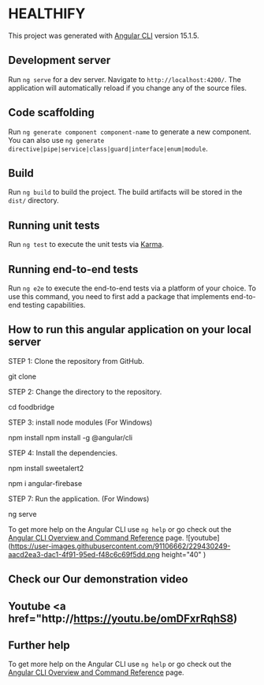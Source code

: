 # HEALTHIFY

This project was generated with [Angular CLI](https://github.com/angular/angular-cli) version 15.1.5.

## Development server

Run `ng serve` for a dev server. Navigate to `http://localhost:4200/`. The application will automatically reload if you change any of the source files.

## Code scaffolding

Run `ng generate component component-name` to generate a new component. You can also use `ng generate directive|pipe|service|class|guard|interface|enum|module`.

## Build

Run `ng build` to build the project. The build artifacts will be stored in the `dist/` directory.

## Running unit tests

Run `ng test` to execute the unit tests via [Karma](https://karma-runner.github.io).

## Running end-to-end tests

Run `ng e2e` to execute the end-to-end tests via a platform of your choice. To use this command, you need to first add a package that implements end-to-end testing capabilities.

## How to run this angular application on your local server

STEP 1: Clone the repository from GitHub.

git clone

STEP 2: Change the directory to the repository.

cd foodbridge

STEP 3: install node modules (For Windows)

npm install
npm install -g @angular/cli

STEP 4: Install the dependencies.

npm install sweetalert2

npm i angular-firebase


STEP 7: Run the application. (For Windows)

ng serve

To get more help on the Angular CLI use `ng help` or go check out the [Angular CLI Overview and Command Reference](https://angular.io/cli) page.
![youtube](https://user-images.githubusercontent.com/91106662/229430249-aacd2ea3-dac1-4f91-95ed-f48c6c69f5dd.png height="40" )

## Check our Our demonstration   video
<!-- youtube-icon link -->

<!-- Thank you message-->
 ## Youtube <a href="http://https://youtu.be/omDFxrRqhS8)
## Further help

To get more help on the Angular CLI use `ng help` or go check out the [Angular CLI Overview and Command Reference](https://angular.io/cli) page.

